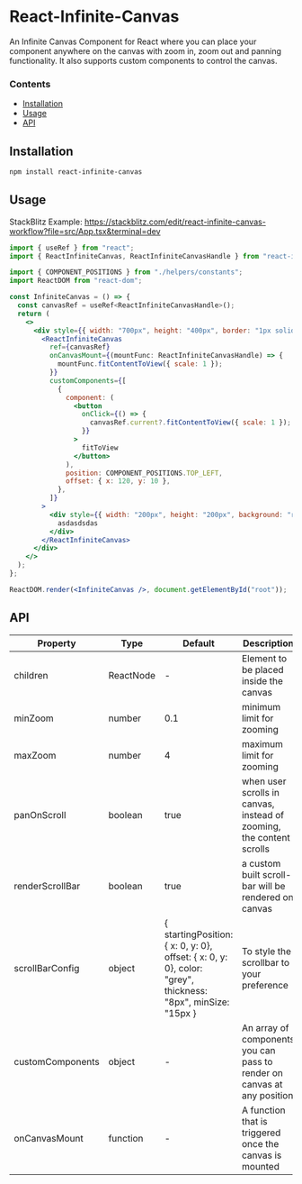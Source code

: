 # React-Infinite-Canvas

An Infinite Canvas Component for React where you can place your component anywhere on the canvas with zoom in, zoom out and panning functionality. It also supports custom components to control the canvas.

### Contents

- [Installation](#installation)
- [Usage](#usage)
- [API](#api)

## Installation

```sh
npm install react-infinite-canvas
```

## Usage

StackBlitz Example: https://stackblitz.com/edit/react-infinite-canvas-workflow?file=src/App.tsx&terminal=dev

```jsx
import { useRef } from "react";
import { ReactInfiniteCanvas, ReactInfiniteCanvasHandle } from "react-infinite-canvas";

import { COMPONENT_POSITIONS } from "./helpers/constants";
import ReactDOM from "react-dom";

const InfiniteCanvas = () => {
  const canvasRef = useRef<ReactInfiniteCanvasHandle>();
  return (
    <>
      <div style={{ width: "700px", height: "400px", border: "1px solid red" }}>
        <ReactInfiniteCanvas
          ref={canvasRef}
          onCanvasMount={(mountFunc: ReactInfiniteCanvasHandle) => {
            mountFunc.fitContentToView({ scale: 1 });
          }}
          customComponents={[
            {
              component: (
                <button
                  onClick={() => {
                    canvasRef.current?.fitContentToView({ scale: 1 });
                  }}
                >
                  fitToView
                </button>
              ),
              position: COMPONENT_POSITIONS.TOP_LEFT,
              offset: { x: 120, y: 10 },
            },
          ]}
        >
          <div style={{ width: "200px", height: "200px", background: "red" }}>
            asdasdsdas
          </div>
        </ReactInfiniteCanvas>
      </div>
    </>
  );
};

ReactDOM.render(<InfiniteCanvas />, document.getElementById("root"));
```

## API

| Property         | Type            | Default                             | Description                                                            |
| ---------------- | --------------- | ----------------------------------- | ---------------------------------------------------------------------- |                          
| children         | ReactNode       | -                                   | Element to be placed inside the canvas                                 |
| minZoom          | number          | 0.1                                 | minimum limit for zooming                                              |
| maxZoom          | number          | 4                                   | maximum limit for zooming                                              |
| panOnScroll      | boolean         | true                                | when user scrolls in canvas, instead of zooming, the content scrolls   |
| renderScrollBar  | boolean         | true                                | a custom built scroll-bar will be rendered on canvas                   |
| scrollBarConfig   | object         | { startingPosition: { x: 0, y: 0}, offset: { x: 0, y: 0}, color: "grey", thickness: "8px", minSize: "15px }                                    | To style the scrollbar to your preference                              |
| customComponents | object          | -                                   | An array of components you can pass to render on canvas at any position|
| onCanvasMount    | function        | -                                   | A function that is triggered once the canvas is mounted                |
